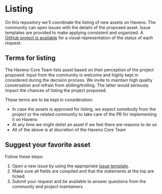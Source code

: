 # Listing

On this repository we'll coordinate the listing of new assets on Haveno. The community can open issues with the details of the proposed asset. Issue templates are provided to make applying consistent and organized. A [GitHub project is available](https://github.com/orgs/haveno-dex/projects/6) for a visual representation of the status of each request.

## Terms for listing

The Haveno Core Team lists asset based on their perception of the project proposed. Input from the community is welcome and highly kept in considered during the decision process. We invite to maintain high quality conversation and refrain from shilling/trolling. The latter would seriously impact the chances of listing the project proposed.

These terms are to be kept in consideration:

- In case the assets is approved for listing, we expect somebody from the project or the related community to take care of the PR for implementing it on Haveno
- At any time we might delist an asset if we feel there are reasons to do so
- All of the above is at discretion of the Haveno Core Team 

## Suggest your favorite asset

Follow these steps:

1. Open a new issue by using the appropriate [issue template](https://github.com/haveno-dex/listing/issues/new/choose).
2. Make sure all fields are compiled and that the statements at the top are ticked.
3. Submit your request and be available to answer questions from the community and project maintainers 